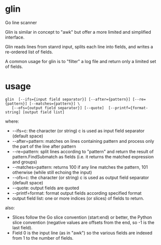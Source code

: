 glin
====

Go line scanner

Glin is similar in concept to "awk" but offer a more limited and simplified interface.

Glin reads lines from stanrd input, splits each line into fields, and writes a re-ordered list of fields.

A common usage for glin is to "filter" a log file and return only a limited set of fields.

usage
=====

    glin  [--ifs={input field separator}] [--after={pattern}] [--re={pattern}] [--matches={pattern}] \
       [--ofs={output field separator}] [--quote]  [--printf={format-string] [output field list]
    
where:
* --ifs=c: the character (or string) c is used as input field separator (default space)
* --after=pattern: matches on lines containing pattern and process only the part of the line after pattern
* --re=pattern: split lines according to "pattern" and return the result of pattern.FindSubmatch as fields (i.e. it returns the matched expression and groups)
* --matches=pattern: returns 100 if any line matches the pattern, 101 otherwise (while still echoing the input)
* --ofs=c: the character (or string) c is used as output field separator (default space)
* --quote: output fields are quoted
* --printf=format: format output fields according specified format
* output field list: one or more indices (or slices) of fields to return.

also:
* Slices follow the Go slice convention (start:end) or better, the Python slice convention (negative values are offsets from the end, so -1 is the last field).
* Field 0 is the input line (as in "awk") so the various fields are indexed from 1 to the number of fields.
